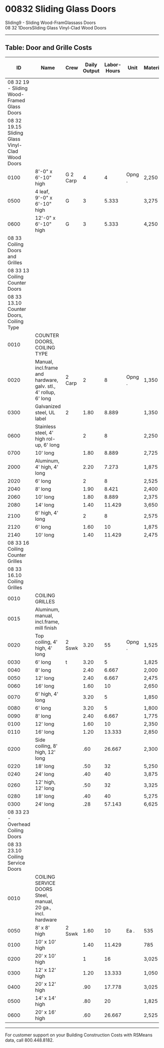 # 00832 Sliding Glass Doors

Sliding9 - Sliding Wood-FramGlassass Doors  
08 32 1DoorsSliding Glass Vinyl-Clad Wood Doors

---

## Table: Door and Grille Costs

| ID    | Name                                                                 | Crew         | Daily Output | Labor-Hours | Unit   | Material | Labor | Equipment | Total | Total Incl O&P |
|-------|----------------------------------------------------------------------|--------------|--------------|-------------|--------|----------|-------|-----------|-------|----------------|
| 08 32 19 - Sliding Wood-Framed Glass Doors                                   |              |              |             |        |          |       |           |       |                |
| 08 32 19.15 Sliding Glass Vinyl-Clad Wood Doors                              |              |              |             |        |          |       |           |       |                |
| 0100  | 8'-0" x 6'-10" high                                                  | G 2 Carp     | 4            | 4           | Opng . | 2,250    | 225   |           | 2,475 | 2,80           |
| 0500  | 4 leaf, 9'-0" x 6'-10" high                                          | G            | 3            | 5.333       |        | 3,275    | 300   |           | 3,575 | 4,05           |
| 0600  | 12'-0" x 6'-10" high                                                 | G            | 3            | 5.333       |        | 4,250    | 300   |           | 4,550 | 5,12           |
| 08 33 Coiling Doors and Grilles                                              |              |              |             |        |          |       |           |       |                |
| 08 33 13 Coiling Counter Doors                                               |              |              |             |        |          |       |           |       |                |
| 08 33 13.10 Counter Doors, Coiling Type                                      |              |              |             |        |          |       |           |       |                |
| 0010  | COUNTER DOORS, COILING TYPE                                          |              |              |             |        |          |       |           |       |                |
| 0020  | Manual, incl.frame and hardware, galv. stl., 4' rollup, 6' long      | 2 Carp       | 2            | 8           | Opng . | 1,350    | 450   |           | 1,800 | 2,15           |
| 0300  | Galvanized steel, UL label                                           | 2            | 1.80         | 8.889       |        | 1,350    | 500   |           | 1,850 | 2,22           |
| 0600  | Stainless steel, 4' high rol-up, 6' long                             |              | 2            | 8           |        | 2,250    | 450   |           | 2,700 | 3,15           |
| 0700  | 10' long                                                             |              | 1.80         | 8.889       |        | 2,725    | 500   |           | 3,225 | 3,72           |
| 2000  | Aluminum, 4' high, 4' long                                           |              | 2.20         | 7.273       |        | 1,875    | 410   |           | 2,285 | 2,67           |
| 2020  | 6' long                                                              |              | 2            | 8           |        | 2,525    | 450   |           | 2,975 | 3,45           |
| 2040  | 8' long                                                              |              | 1.90         | 8.421       |        | 2,400    | 475   |           | 2,875 | 3,32           |
| 2060  | 10' long                                                             |              | 1.80         | 8.889       |        | 2,375    | 500   |           | 2,875 | 3,37           |
| 2080  | 14' long                                                             |              | 1.40         | 11.429      |        | 3,650    | 645   |           | 4,295 | 4,97           |
| 2100  | 6' high, 4' long                                                     |              | 2            | 8           |        | 2,575    | 450   |           | 3,025 | 3,50           |
| 2120  | 6' long                                                              |              | 1.60         | 10          |        | 1,875    | 565   |           | 2,440 | 2,90           |
| 2140  | 10' long                                                             |              | 1.40         | 11.429      |        | 2,475    | 645   |           | 3,120 | 3,67           |
| 08 33 16 Coiling Counter Grilles                                             |              |              |             |        |          |       |           |       |                |
| 08 33 16.10 Coiling Grilles                                                  |              |              |             |        |          |       |           |       |                |
| 0010  | COILING GRILLES                                                      |              |              |             |        |          |       |           |       |                |
| 0015  | Aluminum, manual, incl.frame, mill finish                            |              |              |             |        |          |       |           |       |                |
| 0020  | Top coiling, 4' high, 4' long                                        | 2 Sswk       | 3.20         | 55          | Opng . | 1,525    | 310   |           | 1,835 | 2,153          |
| 0030  | 6' long                                                              | t            | 3.20         | 5           |        | 1,825    | 310   |           | 2,135 | 2,47           |
| 0040  | 8' long                                                              |              | 2.40         | 6.667       |        | 2,000    | 410   |           | 2,410 | 2,82           |
| 0050  | 12' long                                                             |              | 2.40         | 6.667       |        | 2,475    | 410   |           | 2,885 | 3,3385         |
| 0060  | 16' long                                                             |              | 1.60         | 10          |        | 2,650    | 620   |           | 3,270 | 3,85           |
| 0070  | 6' high, 4' long                                                     |              | 3.20         | 5           |        | 1,850    | 310   |           | 2,160 | 2,50           |
| 0080  | 6' long                                                              |              | 3.20         | 5           |        | 1,800    | 310   |           | 2,110 | 2,47           |
| 0090  | 8' long                                                              |              | 2.40         | 6.667       |        | 1,775    | 410   |           | 2,185 | 2,57           |
| 0100  | 12' long                                                             |              | 1.60         | 10          |        | 2,350    | 620   |           | 2,970 | 3,52           |
| 0110  | 16' long                                                             |              | 1.20         | 13.333      |        | 2,850    | 825   |           | 3,675 | 4,40           |
| 0200  | Side coiling, 8' high, 12' long                                      |              | .60          | 26.667      |        | 2,300    | 1,650 |           | 3,950 | 5,088          |
| 0220  | 18' long                                                             |              | .50          | 32          |        | 5,250    | 1,975 |           | 7,225 | 8,82           |
| 0240  | 24' long                                                             |              | .40          | 40          |        | 3,875    | 2,475 |           | 6,350 | 8,05           |
| 0260  | 12' high, 12' long                                                   |              | .50          | 32          |        | 3,325    | 1,975 |           | 5,300 | 6,72           |
| 0280  | 18' long                                                             |              | .40          | 40          |        | 5,275    | 2,475 |           | 7,750 | 9,60           |
| 0300  | 24' long                                                             |              | .28          | 57.143      |        | 6,625    | 3,525 |           | 10,150| 12,70          |
| 08 33 23 - Overhead Coiling Doors                                            |              |              |             |        |          |       |           |       |                |
| 08 33 23.10 Coiling Service Doors                                            |              |              |             |        |          |       |           |       |                |
| 0010  | COILING SERVICE DOORS Steel, manual, 20 ga., incl. hardware          |              |              |             |        |          |       |           |       |                |
| 0050  | 8' x 8' high                                                         | 2 Sswk       | 1.60         | 10          | Ea .   | 535      | 620   |           | 1,155 | 1,55           |
| 0100  | 10' x 10' high                                                       |              | 1.40         | 11.429      |        | 785      | 705   |           | 1,490 | 1,97           |
| 0200  | 20' x 10' high                                                       |              | 1            | 16          |        | 3,025    | 990   |           | 4,015 | 4,85           |
| 0300  | 12' x 12' high                                                       |              | 1.20         | 13.333      |        | 1,050    | 825   |           | 1,875 | 2,42           |
| 0400  | 20' x 12' high                                                       |              | .90          | 17.778      |        | 3,025    | 1,100 |           | 4,125 | 5,02           |
| 0500  | 14' x 14' high                                                       |              | .80          | 20          |        | 1,825    | 1,225 |           | 3,050 | 3,90           |
| 0600  | 20' x 16' high                                                       |              | .60          | 26.667      |        | 2,525    | 1,650 |           | 4,175 | 5,32           |

---

For customer support on your Building Construction Costs with RSMeans data, call 800.448.8182.